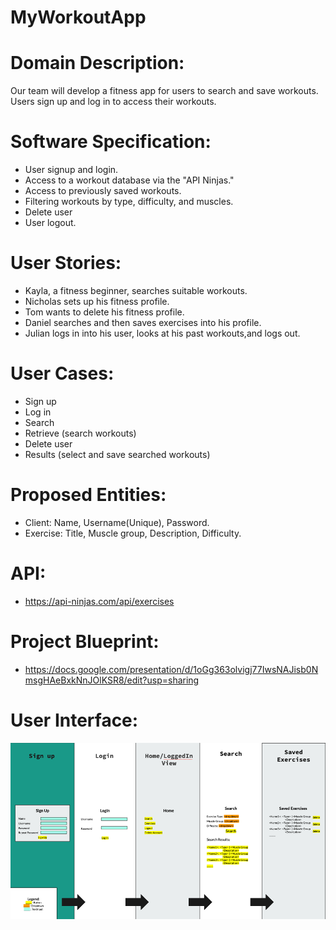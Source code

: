 # MyWorkoutApp
# Domain Description:
Our team will develop a fitness app for users to search and  save workouts. Users sign up and log in to access their workouts.

# Software Specification:
- User signup and login.
- Access to a workout database via the "API Ninjas."
- Access to previously saved workouts.
- Filtering workouts by type, difficulty, and muscles.
- Delete user
- User logout.

# User Stories:
- Kayla, a fitness beginner, searches suitable workouts.
- Nicholas sets up his fitness profile.
- Tom wants to delete his fitness profile.
- Daniel searches and then saves exercises into his profile.
- Julian logs in into his user, looks at his past workouts,and logs out.

# User Cases:
- Sign up
- Log in
- Search 
- Retrieve (search workouts)
- Delete user
- Results (select and save searched workouts)

# Proposed Entities:
- Client: Name, Username(Unique), Password.
- Exercise: Title, Muscle group, Description, Difficulty.

# API:
- https://api-ninjas.com/api/exercises

# Project Blueprint:
- https://docs.google.com/presentation/d/1oGg363olvigj77IwsNAJisb0NmsgHAeBxkNnJOlKSR8/edit?usp=sharing

# User Interface:
![img.png](img.png)